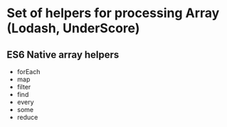 # Set of helpers for processing Array (Lodash, UnderScore)
## ES6 Native array helpers
- forEach
- map
- filter
- find
- every
- some
- reduce